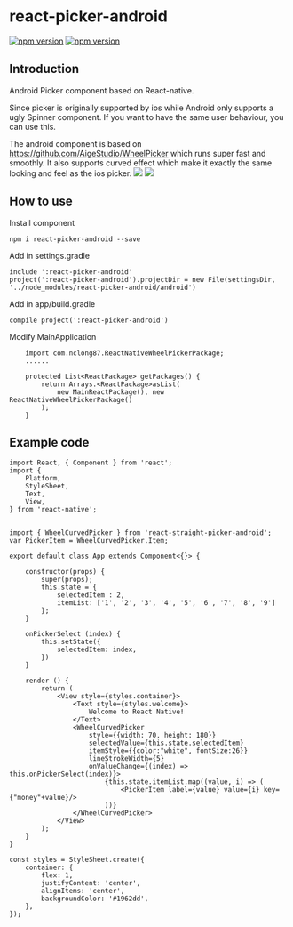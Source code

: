 # react-picker-android
[![npm version](http://img.shields.io/npm/v/react-picker-android.svg?style=flat-square)](https://npmjs.org/package/react-picker-android "View this project on npm")
[![npm version](http://img.shields.io/npm/dm/react-picker-android.svg?style=flat-square)](https://npmjs.org/package/react-picker-android "View this project on npm")

## Introduction
Android Picker component based on React-native.

Since picker is originally supported by ios while Android only supports a ugly Spinner component. If you want to have the same user behaviour, you can use this.

The android component is based on https://github.com/AigeStudio/WheelPicker which runs super fast and smoothly. It also supports curved effect which make it exactly the same looking and feel as the ios picker.
![](https://i.imgur.com/7ukJ6e1.png) ![](https://i.imgur.com/Sb7AZ4I.png)

## How to use

Install component

```
npm i react-picker-android --save
```

Add in settings.gradle
```
include ':react-picker-android'
project(':react-picker-android').projectDir = new File(settingsDir, '../node_modules/react-picker-android/android')
```
Add in app/build.gradle
```
compile project(':react-picker-android')
```
Modify MainApplication
```
    import com.nclong87.ReactNativeWheelPickerPackage;
    ......

    protected List<ReactPackage> getPackages() {
        return Arrays.<ReactPackage>asList(
            new MainReactPackage(), new ReactNativeWheelPickerPackage()
        );
    }
```

## Example code
```
import React, { Component } from 'react';
import {
	Platform,
	StyleSheet,
	Text,
	View,
} from 'react-native';


import { WheelCurvedPicker } from 'react-straight-picker-android';
var PickerItem = WheelCurvedPicker.Item;

export default class App extends Component<{}> {

	constructor(props) {
		super(props);
		this.state = {
			selectedItem : 2,
			itemList: ['1', '2', '3', '4', '5', '6', '7', '8', '9']
		};
	}

	onPickerSelect (index) {
		this.setState({
			selectedItem: index,
		})
	}

	render () {
		return (
			<View style={styles.container}>
				<Text style={styles.welcome}>
					Welcome to React Native!
				</Text>
				<WheelCurvedPicker
					style={{width: 70, height: 180}}
					selectedValue={this.state.selectedItem}
					itemStyle={{color:"white", fontSize:26}}
					lineStrokeWidth={5}
					onValueChange={(index) => this.onPickerSelect(index)}>
						{this.state.itemList.map((value, i) => (
							<PickerItem label={value} value={i} key={"money"+value}/>
						))}
				</WheelCurvedPicker>
			</View>
		);
	}
}

const styles = StyleSheet.create({
	container: {
		flex: 1,
		justifyContent: 'center',
		alignItems: 'center',
		backgroundColor: '#1962dd',
	},
});
```
